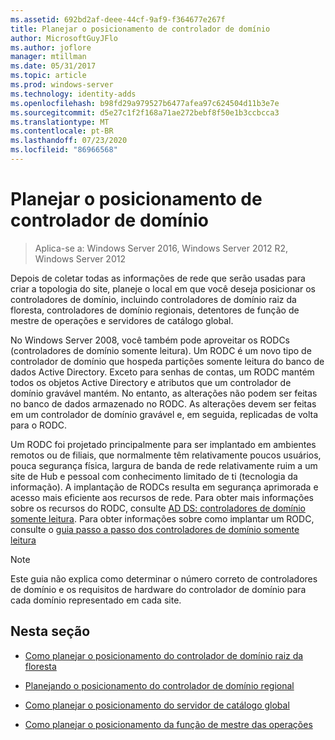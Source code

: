 ```yaml
---
ms.assetid: 692bd2af-deee-44cf-9af9-f364677e267f
title: Planejar o posicionamento de controlador de domínio
author: MicrosoftGuyJFlo
ms.author: joflore
manager: mtillman
ms.date: 05/31/2017
ms.topic: article
ms.prod: windows-server
ms.technology: identity-adds
ms.openlocfilehash: b98fd29a979527b6477afea97c624504d11b3e7e
ms.sourcegitcommit: d5e27c1f2f168a71ae272bebf8f50e1b3ccbcca3
ms.translationtype: MT
ms.contentlocale: pt-BR
ms.lasthandoff: 07/23/2020
ms.locfileid: "86966568"
---
```

# <a name="planning-domain-controller-placement"></a>Planejar o posicionamento de controlador de domínio

> Aplica-se a: Windows Server 2016, Windows Server 2012 R2, Windows Server 2012

Depois de coletar todas as informações de rede que serão usadas para criar a topologia do site, planeje o local em que você deseja posicionar os controladores de domínio, incluindo controladores de domínio raiz da floresta, controladores de domínio regionais, detentores de função de mestre de operações e servidores de catálogo global.

No Windows Server 2008, você também pode aproveitar os RODCs (controladores de domínio somente leitura). Um RODC é um novo tipo de controlador de domínio que hospeda partições somente leitura do banco de dados Active Directory. Exceto para senhas de contas, um RODC mantém todos os objetos Active Directory e atributos que um controlador de domínio gravável mantém. No entanto, as alterações não podem ser feitas no banco de dados armazenado no RODC. As alterações devem ser feitas em um controlador de domínio gravável e, em seguida, replicadas de volta para o RODC.

Um RODC foi projetado principalmente para ser implantado em ambientes remotos ou de filiais, que normalmente têm relativamente poucos usuários, pouca segurança física, largura de banda de rede relativamente ruim a um site de Hub e pessoal com conhecimento limitado de ti (tecnologia da informação). A implantação de RODCs resulta em segurança aprimorada e acesso mais eficiente aos recursos de rede. Para obter mais informações sobre os recursos do RODC, consulte [AD DS: controladores de domínio somente leitura](/previous-versions/windows/it-pro/windows-server-2008-r2-and-2008/cc732801(v=ws.10)). Para obter informações sobre como implantar um RODC, consulte o [guia passo a passo dos controladores de domínio somente leitura](/previous-versions/windows/it-pro/windows-server-2008-r2-and-2008/cc772234(v=ws.10))

> [!NOTE]
> Este guia não explica como determinar o número correto de controladores de domínio e os requisitos de hardware do controlador de domínio para cada domínio representado em cada site.

## <a name="in-this-section"></a>Nesta seção

- [Como planejar o posicionamento do controlador de domínio raiz da floresta](../../ad-ds/plan/Planning-Forest-Root-Domain-Controller-Placement.md)

- [Planejando o posicionamento do controlador de domínio regional](../../ad-ds/plan/Planning-Regional-Domain-Controller-Placement.md)

- [Como planejar o posicionamento do servidor de catálogo global](../../ad-ds/plan/Planning-Global-Catalog-Server-Placement.md)

- [Como planejar o posicionamento da função de mestre das operações](../../ad-ds/plan/Planning-Operations-Master-Role-Placement.md)
